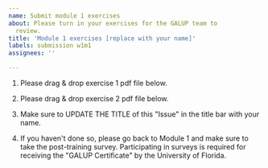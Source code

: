 ```yaml
---
name: Submit module 1 exercises
about: Please turn in your exercises for the GALUP team to
  review.
title: 'Module 1 exercises [replace with your name]'
labels: submission w1m1
assignees: ''

---
```


1. Please drag & drop exercise 1 pdf file below.

2. Please drag & drop exercise 2 pdf file below.

3. Make sure to UPDATE THE TITLE of this "Issue" in the title bar with your name.

4. If you haven't done so, please go back to Module 1 and make sure to take
   the post-training survey. Participating in surveys is required for receiving
   the "GALUP Certificate" by the University of Florida.
